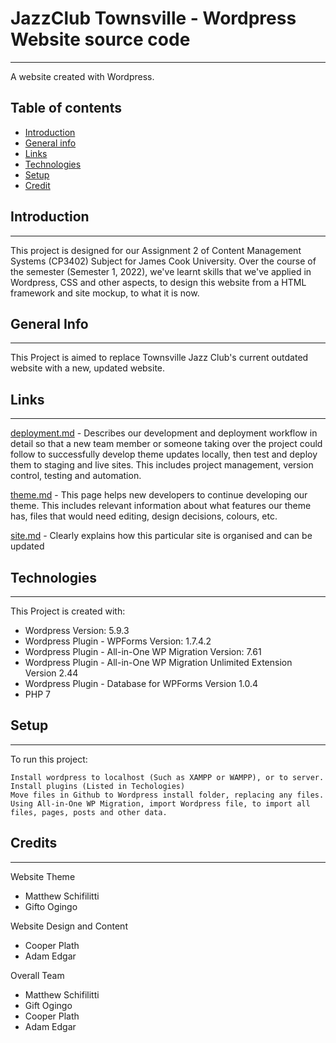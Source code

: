 # JazzClub Townsville - Wordpress Website source code
---
A website created with Wordpress.

## Table of contents
* [Introduction](#Introduction)
* [General info](#General-Info)
* [Links](#Links)
* [Technologies](#Technologies)
* [Setup](#Setup)
* [Credit](#Credit)

## Introduction
---
This project is designed for our Assignment 2 of Content Management Systems (CP3402) Subject for James Cook University. Over the course of the semester (Semester 1, 2022), we've learnt skills that we've applied in Wordpress, CSS and other aspects, to design this website from a HTML framework and site mockup, to what it is now.

## General Info
---
This Project is aimed to replace Townsville Jazz Club's current outdated website with a new, updated website.

## Links
---
[deployment.md](https://github.com/cp3402-students/cp3402-2022-1-site-group03/blob/main/deployment.md) - Describes our development and deployment workflow in detail so that a new team member or someone taking over the project could follow to successfully develop theme updates locally, then test and deploy them to staging and live sites. This includes project management, version control, testing and automation.

[theme.md](https://github.com/cp3402-students/cp3402-2022-1-site-group03/blob/main/theme.md) - This page helps new developers to continue developing our theme. This includes relevant information about what features our theme has, files that would need editing, design decisions, colours, etc.

[site.md](https://github.com/cp3402-students/cp3402-2022-1-site-group03/blob/main/site.md) - Clearly explains how this particular site is organised and can be updated

## Technologies
---
This Project is created with:
* Wordpress Version: 5.9.3
* Wordpress Plugin - WPForms Version: 1.7.4.2
* Wordpress Plugin - All-in-One WP Migration Version: 7.61
* Wordpress Plugin - All-in-One WP Migration Unlimited Extension Version 2.44
* Wordpress Plugin - Database for WPForms Version 1.0.4
* PHP 7

## Setup
---
To run this project:
```
Install wordpress to localhost (Such as XAMPP or WAMPP), or to server.
Install plugins (Listed in Techologies)
Move files in Github to Wordpress install folder, replacing any files.
Using All-in-One WP Migration, import Wordpress file, to import all files, pages, posts and other data.
```

## Credits
---
Website Theme
* Matthew Schifilitti
* Gifto Ogingo

Website Design and Content
* Cooper Plath
* Adam Edgar

Overall Team
* Matthew Schifilitti
* Gift Ogingo
* Cooper Plath
* Adam Edgar
